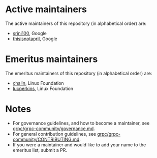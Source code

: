 # Active maintainers

The active maintainers of this repository (in alphabetical order) are:

- [srini100](https://github.com/srini100), Google
- [thisisnotapril](https://github.com/thisisnotapril), Google

# Emeritus maintainers

The emeritus maintainers of this repository (in alphabetical order) are:

- [chalin](https://github.com/chalin), Linux Foundation
- [lucperkins](https://github.com/lucperkins), Linux Foundation

# Notes

- For governance guidelines, and how to become a maintainer, see
  [grpc/grpc-community/governance.md][].
- For general contribution guidelines, see
  [grpc/grpc-community/CONTRIBUTING.md][].
- If you were a maintainer and would like to add your name to the emeritus list,
  submit a PR.

[grpc/grpc-community/governance.md]: https://github.com/grpc/grpc-community/blob/main/governance.md
[grpc/grpc-community/CONTRIBUTING.md]: https://github.com/grpc/grpc-community/blob/main/CONTRIBUTING.md
